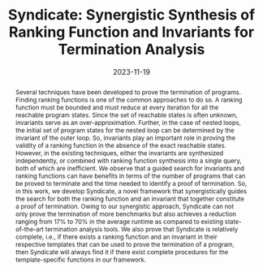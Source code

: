 ---
layout: publications
type: preprint

title: "Syndicate: Synergistic Synthesis of Ranking Function and Invariants for Termination Analysis"
authors: "Yasmin Chandini Sarita, Avaljot Singh, <span class=author-font>Shaurya Gomber</span>, Gagandeep Singh, Mahesh Viswanathan"
date: 2023-11-19
venue: 

abstract: >
    Several techniques have been developed to prove the termination of programs. Finding ranking functions is one of the common approaches to do so. A ranking function must be bounded and must reduce at every iteration for all the reachable program states. Since the set of reachable states is often unknown, invariants serve as an over-approximation. Further, in the case of nested loops, the initial set of program states for the nested loop can be determined by the invariant of the outer loop. So, invariants play an important role in proving the validity of a ranking function in the absence of the exact reachable states. However, in the existing techniques, either the invariants are synthesized independently, or combined with ranking function synthesis into a single query, both of which are inefficient. We observe that a guided search for invariants and ranking functions can have benefits in terms of the number of programs that can be proved to terminate and the time needed to identify a proof of termination. So, in this work, we develop Syndicate, a novel framework that synergistically guides the search for both the ranking function and an invariant that together constitute a proof of termination. Owing to our synergistic approach, Syndicate can not only prove the termination of more benchmarks but also achieves a reduction ranging from 17% to 70% in the average runtime as compared to existing state-of-the-art termination analysis tools. We also prove that Syndicate is relatively complete, i.e., if there exists a ranking function and an invariant in their respective templates that can be used to prove the termination of a program, then Syndicate will always find it if there exist complete procedures for the template-specific functions in our framework.

links:
  - name: "Arxiv"
    url: "https://arxiv.org/abs/2404.05951"

bibtex: >
    @misc{syndicate_arxiv,
        title={Syndicate: Synergistic Synthesis of Ranking Function and Invariants for Termination Analysis}, 
        author={Yasmin Sarita and Avaljot Singh and Shaurya Gomber and Gagandeep Singh and Mahesh Vishwanathan},
        year={2024},
        eprint={2404.05951},
        archivePrefix={arXiv},
        primaryClass={cs.LO},
        url={https://arxiv.org/abs/2404.05951}, 
    }
---